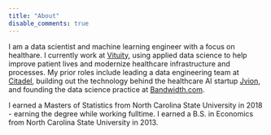```yaml
---
title: "About"
disable_comments: true
---
```


I am a data scientist and machine learning engineer with a focus on healthare. I currently work at [Vituity](https://www.vituity.com/), using applied data science to help improve patient lives and modernize healthcare infrastructure and processes. My prior roles include leading a data engineering team at [Citadel](https://www.citadel.com/), building out the technology behind the healthcare AI startup [Jvion](https://jvion.com/), and founding the data science practice at [Bandwidth.com](https://www.bandwidth.com/).

I earned a Masters of Statistics from North Carolina State University in 2018 - earning the degree while working fulltime. I earned a B.S. in Economics from North Carolina State University in 2013.